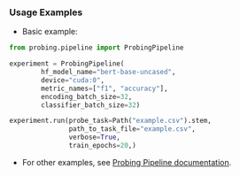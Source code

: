 ### Usage Examples
- Basic example:
```python
from probing.pipeline import ProbingPipeline

experiment = ProbingPipeline(
        hf_model_name="bert-base-uncased",
        device="cuda:0",
        metric_names=["f1", "accuracy"],
        encoding_batch_size=32,
        classifier_batch_size=32)

experiment.run(probe_task=Path("example.csv").stem,
               path_to_task_file="example.csv",
               verbose=True,
               train_epochs=20,)
```
- For other examples, see [Probing Pipeline documentation](https://github.com/AIRI-Institute/Probing_framework/tree/main/scripts).
